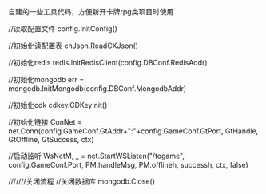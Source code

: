 自建的一些工具代码，方便新开卡牌rpg类项目时使用

//读取配置文件
config.InitConfig()

//初始化读配置表
chJson.ReadCXJson()

//初始化redis
redis.InitRedisClient(config.DBConf.RedisAddr)

//初始化mongodb
err = mongodb.InitMongodb(config.DBConf.MongodbAddr)

//初始化cdk
cdkey.CDKeyInit()

//初始化链接
ConNet = net.Conn(config.GameConf.GtAddr+":"+config.GameConf.GtPort, GtHandle, GtOffline, GtSuccess, ctx)

//启动监听
WsNetM, _ = net.StartWSListen("/togame", config.GameConf.Port, PM.handleMsg, PM.offlineh, successh, ctx, false)


///////关闭流程
//关闭数据库
mongodb.Close()

